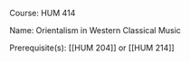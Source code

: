 




Course: HUM 414

Name: Orientalism in Western Classical Music

Prerequisite(s): [[HUM 204]] or [[HUM 214]]